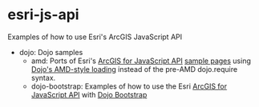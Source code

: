 esri-js-api
===========

Examples of how to use Esri's ArcGIS JavaScript API 

- dojo: Dojo samples
	- amd: Ports of Esri's [ArcGIS for JavaScript API](http://help.arcgis.com/en/webapi/javascript/arcgis/) [sample pages](http://help.arcgis.com/en/webapi/javascript/arcgis/help/jssamples_start.htm) using [Dojo's AMD-style loading](http://help.arcgis.com/en/webapi/javascript/arcgis/help/jshelp/inside_dojo_amd.html) instead of the pre-AMD dojo.require syntax.
	- dojo-bootstrap: Examples of how to use the Esri [ArcGIS for JavaScript API](http://help.arcgis.com/en/webapi/javascript/arcgis/) with [Dojo Bootstrap](http://dojobootstrap.com/)

